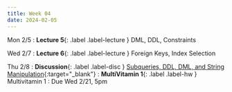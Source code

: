 ```yaml
---
title: Week 04
date: 2024-02-05
---
```


Mon 2/5
: **Lecture 5**{: .label .label-lecture } DML, DDL, Constraints

Wed 2/7
: **Lecture 6**{: .label .label-lecture } Foreign Keys, Index Selection

Thu 2/8 
: **Discussion**{: .label .label-disc } [Subqueries, DDL, DML, and String Manipulation](https://drive.google.com/file/d/1AU7AwuZy_pzOLIghAhzlptQml8T8U4_w/view?usp=sharing){:target="_blank"}
: **MultiVitamin 1**{: .label .label-hw } Multivitamin 1
  : Due Wed 2/21, 5pm
